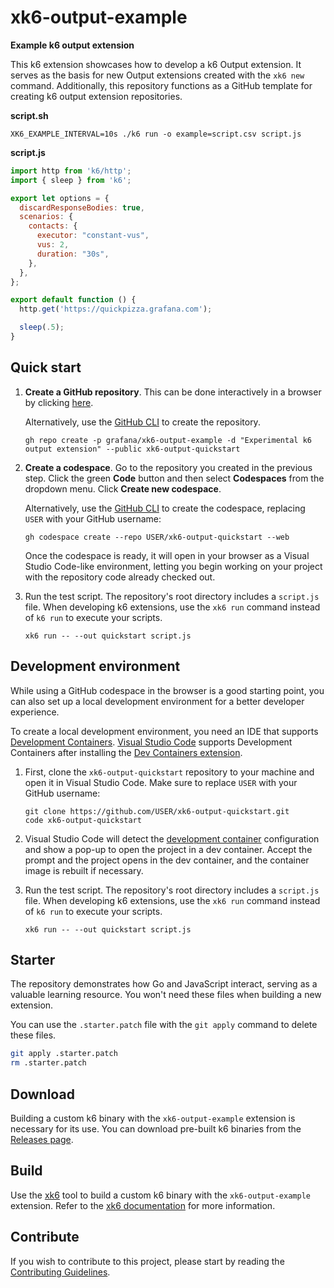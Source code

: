 # xk6-output-example

**Example k6 output extension**

This k6 extension showcases how to develop a k6 Output extension. It serves as the basis for new Output extensions created with the `xk6 new` command. Additionally, this repository functions as a GitHub template for creating k6 output extension repositories.

**script.sh**
```shell file=script.sh
XK6_EXAMPLE_INTERVAL=10s ./k6 run -o example=script.csv script.js
```

**script.js**
```javascript file=script.js
import http from 'k6/http';
import { sleep } from 'k6';

export let options = {
  discardResponseBodies: true,
  scenarios: {
    contacts: {
      executor: "constant-vus",
      vus: 2,
      duration: "30s",
    },
  },
};

export default function () {
  http.get('https://quickpizza.grafana.com');

  sleep(.5);
}
```

## Quick start

1. **Create a GitHub repository**. This can be done interactively in a browser by clicking [here](https://github.com/new?template_name=xk6-output-example&template_owner=grafana).

    Alternatively, use the [GitHub CLI](https://cli.github.com/) to create the repository.

    ```shell
   gh repo create -p grafana/xk6-output-example -d "Experimental k6 output extension" --public xk6-output-quickstart
    ```

2. **Create a codespace**. Go to the repository you created in the previous step. Click the green **Code** button and then select **Codespaces** from the dropdown menu. Click **Create new codespace**.

    Alternatively, use the [GitHub CLI](https://cli.github.com/) to create the codespace, replacing `USER` with your GitHub username:

    ```shell
    gh codespace create --repo USER/xk6-output-quickstart --web
    ```

    Once the codespace is ready, it will open in your browser as a Visual Studio Code-like environment, letting you begin working on your project with the repository code already checked out.

3. Run the test script. The repository's root directory includes a `script.js` file. When developing k6 extensions, use the `xk6 run` command instead of `k6 run` to execute your scripts.

    ```shell
    xk6 run -- --out quickstart script.js
    ```

## Development environment

While using a GitHub codespace in the browser is a good starting point, you can also set up a local development environment for a better developer experience.

To create a local development environment, you need an IDE that supports [Development Containers](https://containers.dev/). [Visual Studio Code](https://code.visualstudio.com/) supports Development Containers after installing the [Dev Containers extension](https://marketplace.visualstudio.com/items?itemName=ms-vscode-remote.remote-containers).

1. First, clone the `xk6-output-quickstart` repository to your machine and open it in Visual Studio Code. Make sure to replace `USER` with your GitHub username:

   ```shell
   git clone https://github.com/USER/xk6-output-quickstart.git
   code xk6-output-quickstart
   ```

2. Visual Studio Code will detect the [development container](https://containers.dev/) configuration and show a pop-up to open the project in a dev container. Accept the prompt and the project opens in the dev container, and the container image is rebuilt if necessary.

3. Run the test script. The repository's root directory includes a `script.js` file. When developing k6 extensions, use the `xk6 run` command instead of `k6 run` to execute your scripts.

    ```shell
    xk6 run -- --out quickstart script.js
    ```

## Starter

The repository demonstrates how Go and JavaScript interact, serving as a valuable learning resource. You won't need these files when building a new extension.

You can use the `.starter.patch` file with the `git apply` command to delete these files.

```bash
git apply .starter.patch
rm .starter.patch
```

## Download

Building a custom k6 binary with the `xk6-output-example` extension is necessary for its use. You can download pre-built k6 binaries from the [Releases page](https://github.com/grafana/xk6-output-example/releases/).

## Build

Use the [xk6](https://github.com/grafana/xk6) tool to build a custom k6 binary with the `xk6-output-example` extension. Refer to the [xk6 documentation](https://github.com/grafana/xk6) for more information.

## Contribute

If you wish to contribute to this project, please start by reading the [Contributing Guidelines](http://CONTRIBUTING.md).

